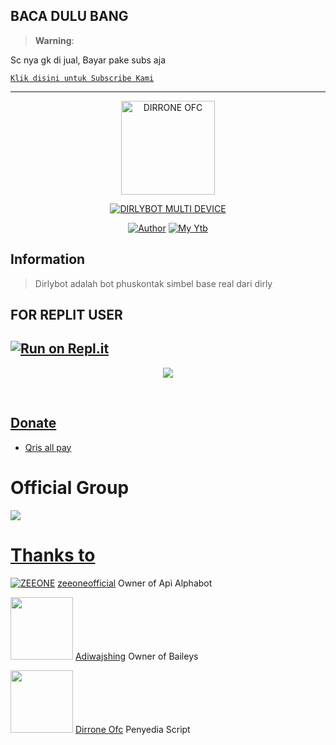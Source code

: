 ## BACA DULU BANG

> **Warning**:

Sc nya gk di jual, Bayar pake subs aja

[`Klik disini untuk Subscribe Kami`](https://YouTube.com/@dirroneofc)

-----------------------------------------------------

<p align="center">
<img src="https://github.com/dirroneofc.png" alt="DIRRONE OFC" width="150"/>


</p>
<p align="center">
<a href="#"><img title="DIRLYBOT MULTI DEVICE" src="https://img.shields.io/badge/DIRLYBOT MULTI DEVICE-green?colorA=%23ff0000&colorB=%23017e40&style=for-the-badge"></a>
</p>
<p align="center">
<a href="https://github.com/dirroneofc"><img title="Author" src="https://img.shields.io/badge/Author-DirroneOfc-red.svg?style=for-the-badge&logo=youtube"></a>
<a href="https://YouTube.com/@dirroneofc"><img title="My Ytb" src="https://img.shields.io/badge/Ytb-Dirroneofc-red.svg?style=for-the-badge&logo=github"></a>



## Information
> Dirlybot adalah bot phuskontak simbel base real dari dirly



## FOR REPLIT USER
[![Run on Repl.it](https://repl.it/badge/github/zeeoneofficial/Alphabot-Md)](https://repl.it/github/zeeoneofficial/Alphabot-Md)
------
<p align="center">
  <a href="https://youtu.be/jom_scHK09c"><img src="https://telegra.ph/file/873e2bbfbd1f15a535995.jpg" />
</p>
<br> 


## Donate
- [Qris all pay](https://telegra.ph/file/bdc777f44ff72aef6e33a.jpg)

# Official Group
  <a href="https://instabio.cc/Alphabot"><img
  src="https://img.shields.io/badge/DirlyBot    Support-FF03E4?style=for-the-badge&logo=whatsapp&logoColor=white" />

# Thanks to


 [![ZEEONE](http://github.com/zeeoneofficial.png?size=100)](http://github.com/zeeoneofficial) [zeeoneofficial](https://zeeoneofficial.github.io)
Owner of Api Alphabot

<a href="https://github.com/adiwajshing"><img src="https://github.com/adiwajshing.png?size=100" width="100" height="100"></a>
[Adiwajshing](https://github.com/adiwajshing)
Owner of Baileys


<a href="https://github.com/dirroneofc"><img src="https://github.com/dirroneofc.png?size=100" width="100" height="100"></a>
[Dirrone Ofc](https://github.com/dirroneofc)
Penyedia Script



